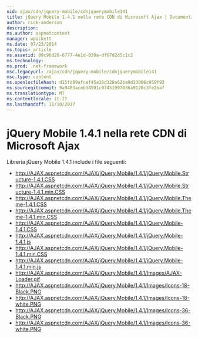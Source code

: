 ```yaml
---
uid: ajax/cdn/jquery-mobile/cdnjquerymobile141
title: jQuery Mobile 1.4.1 nella rete CDN di Microsoft Ajax | Documenti Microsoft
author: rick-anderson
description: 
ms.author: aspnetcontent
manager: wpickett
ms.date: 07/23/2014
ms.topic: article
ms.assetid: 89c96d26-6777-4e1d-839a-df67d2d5c1c2
ms.technology: 
ms.prod: .net-framework
msc.legacyurl: /ajax/cdn/jquery-mobile/cdnjquerymobile141
msc.type: content
ms.openlocfilehash: d15fd89afcef45a16d328a62ba9d33006c959f93
ms.sourcegitcommit: 9a9483aceb34591c97451997036a9120c3fe2baf
ms.translationtype: MT
ms.contentlocale: it-IT
ms.lasthandoff: 11/10/2017
---
```

<a name="jquery-mobile-141-on-the-microsoft-ajax-cdn"></a>jQuery Mobile 1.4.1 nella rete CDN di Microsoft Ajax
====================
Libreria jQuery Mobile 1.4.1 include i file seguenti:

- http://AJAX.aspnetcdn.com/AJAX/jQuery.Mobile/1.4.1/jQuery.Mobile.Structure-1.4.1.CSS
- http://AJAX.aspnetcdn.com/AJAX/jQuery.Mobile/1.4.1/jQuery.Mobile.Structure-1.4.1.min.CSS
- http://AJAX.aspnetcdn.com/AJAX/jQuery.Mobile/1.4.1/jQuery.Mobile.Theme-1.4.1.CSS
- http://AJAX.aspnetcdn.com/AJAX/jQuery.Mobile/1.4.1/jQuery.Mobile.Theme-1.4.1.min.CSS
- http://AJAX.aspnetcdn.com/AJAX/jQuery.Mobile/1.4.1/jQuery.Mobile-1.4.1.CSS
- http://AJAX.aspnetcdn.com/AJAX/jQuery.Mobile/1.4.1/jQuery.Mobile-1.4.1.js
- http://AJAX.aspnetcdn.com/AJAX/jQuery.Mobile/1.4.1/jQuery.Mobile-1.4.1.min.CSS
- http://AJAX.aspnetcdn.com/AJAX/jQuery.Mobile/1.4.1/jQuery.Mobile-1.4.1.min.js
- http://AJAX.aspnetcdn.com/AJAX/jQuery.Mobile/1.4.1/Images/AJAX-Loader.gif
- http://AJAX.aspnetcdn.com/AJAX/jQuery.Mobile/1.4.1/Images/Icons-18-Black.PNG
- http://AJAX.aspnetcdn.com/AJAX/jQuery.Mobile/1.4.1/Images/Icons-18-white.PNG
- http://AJAX.aspnetcdn.com/AJAX/jQuery.Mobile/1.4.1/Images/Icons-36-Black.PNG
- http://AJAX.aspnetcdn.com/AJAX/jQuery.Mobile/1.4.1/Images/Icons-36-white.PNG

